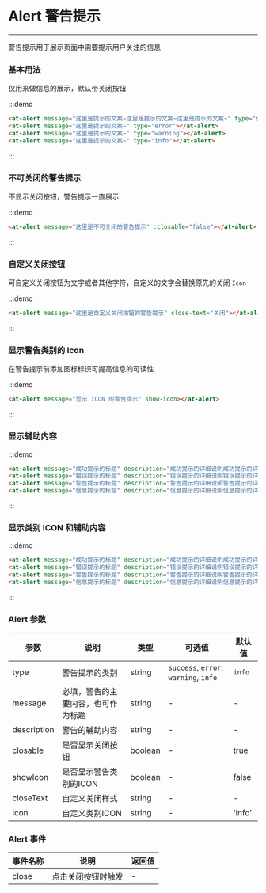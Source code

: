 
# Alert 警告提示

---

警告提示用于展示页面中需要提示用户关注的信息


### 基本用法

仅用来做信息的展示，默认带关闭按钮

:::demo

```html
<at-alert message="这里是提示的文案~这里是提示的文案~这里是提示的文案~" type="success"></at-alert>
<at-alert message="这里是提示的文案~" type="error"></at-alert>
<at-alert message="这里是提示的文案~" type="warning"></at-alert>
<at-alert message="这里是提示的文案~" type="info"></at-alert>
```

:::


### 不可关闭的警告提示

不显示关闭按钮，警告提示一直展示

:::demo

```html
<at-alert message="这里是不可关闭的警告提示" :closable="false"></at-alert>
```

:::


### 自定义关闭按钮

可自定义关闭按钮为文字或者其他字符，自定义的文字会替换原先的关闭 `Icon`

:::demo

```html
<at-alert message="这里是自定义关闭按钮的警告提示" close-text="关闭"></at-alert>
```

:::


### 显示警告类别的 Icon

在警告提示前添加图标标识可提高信息的可读性

:::demo

```html
<at-alert message="显示 ICON 的警告提示" show-icon></at-alert>
```

:::


### 显示辅助内容

:::demo

```html
<at-alert message="成功提示的标题" description="成功提示的详细说明成功提示的详细说明成功提示的详细说明" type="success"></at-alert>
<at-alert message="错误提示的标题" description="错误提示的详细说明错误提示的详细说明错误提示的详细说明" type="error"></at-alert>
<at-alert message="警告提示的标题" description="警告提示的详细说明警告提示的详细说明警告提示的详细说明" type="warning"></at-alert>
<at-alert message="信息提示的标题" description="信息提示的详细说明信息提示的详细说明信息提示的详细说明" type="info"></at-alert>
```

:::


### 显示类别 ICON 和辅助内容

:::demo

```html
<at-alert message="成功提示的标题" description="成功提示的详细说明成功提示的详细说明成功提示的详细说明成功提示的详细说明成功提示的详细说明成功提示的详细说明成功提示的详细说明成功提示的详细说明成功提示的详细说明" type="success" show-icon></at-alert>
<at-alert message="错误提示的标题" description="错误提示的详细说明错误提示的详细说明错误提示的详细说明" type="error" show-icon></at-alert>
<at-alert message="警告提示的标题" description="警告提示的详细说明警告提示的详细说明警告提示的详细说明" type="warning" show-icon></at-alert>
<at-alert message="信息提示的标题" description="信息提示的详细说明信息提示的详细说明信息提示的详细说明" type="info" show-icon></at-alert>
```

:::


### Alert 参数

| 参数      | 说明          | 类型      | 可选值                           | 默认值  |
|---------- |-------------- |---------- |--------------------------------  |-------- |
| type | 警告提示的类别 | string | `success`, `error`, `warning`, `info` | `info` |
| message | 必填，警告的主要内容，也可作为标题 | string | - | - |
| description | 警告的辅助内容 | string | - | - |
| closable | 是否显示关闭按钮 | boolean | - | true |
| showIcon | 是否显示警告类别的ICON | boolean | - | false |
| closeText | 自定义关闭样式 | string | - | - |
| icon | 自定义类别ICON | string | - | 'info' |


### Alert 事件

| 事件名称      | 说明          | 返回值  |
|---------- |-------------- |---------- |
| close | 点击关闭按钮时触发 | - |


<style lang="sass" scoped>
.at-alert + .at-alert {
  margin-top: 8px;
}
</style>
